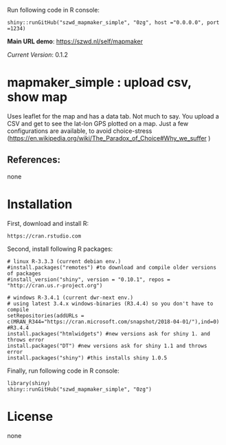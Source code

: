 Run following code in R console:

    shiny::runGitHub("szwd_mapmaker_simple", "0zg", host ="0.0.0.0", port =1234)

**Main URL demo**: https://szwd.nl/self/mapmaker <br>

*Current Version*: 0.1.2

# mapmaker_simple : upload csv, show map

Uses leaflet for the map and has a data tab. 
Not much to say. You upload a CSV and get to see the lat-lon GPS plotted on a map.
Just a few configurations are available, to avoid choice-stress (https://en.wikipedia.org/wiki/The_Paradox_of_Choice#Why_we_suffer )

## References:

none

# Installation

First, download and install R:

    https://cran.rstudio.com

Second, install following R packages:

    # linux R-3.3.3 (current debian env.)
    #install.packages("remotes") #to download and compile older versions of packages 
    #install_version("shiny", version = "0.10.1", repos = "http://cran.us.r-project.org")
    
    # windows R-3.4.1 (current dwr-next env.) 
    # using latest 3.4.x windows-binaries (R3.4.4) so you don't have to compile
    setRepositories(addURLs = c(MRAN_R344="https://cran.microsoft.com/snapshot/2018-04-01/"),ind=0) #R3.4.4
    install.packages("htmlwidgets") #new versions ask for shiny 1. and throws error
    install.packages("DT") #new versions ask for shiny 1.1 and throws error
    install.packages("shiny") #this installs shiny 1.0.5

Finally, run following code in R console:

    library(shiny)
    shiny::runGitHub("szwd_mapmaker_simple", "0zg")


# License

none
